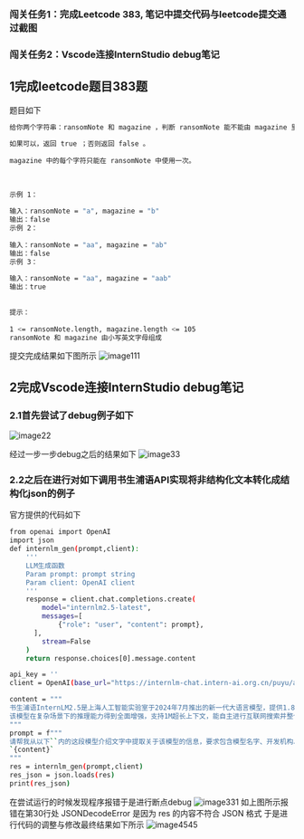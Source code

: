 ### 闯关任务1：完成Leetcode 383, 笔记中提交代码与leetcode提交通过截图
### 闯关任务2：Vscode连接InternStudio debug笔记

## 1完成leetcode题目383题
题目如下
```bash
给你两个字符串：ransomNote 和 magazine ，判断 ransomNote 能不能由 magazine 里面的字符构成。
 
如果可以，返回 true ；否则返回 false 。
 
magazine 中的每个字符只能在 ransomNote 中使用一次。
 
 
 
示例 1：
 
输入：ransomNote = "a", magazine = "b"
输出：false
示例 2：
 
输入：ransomNote = "aa", magazine = "ab"
输出：false
示例 3：
 
输入：ransomNote = "aa", magazine = "aab"
输出：true
 
 
提示：
 
1 <= ransomNote.length, magazine.length <= 105
ransomNote 和 magazine 由小写英文字母组成

```
提交完成结果如下图所示
![image111](https://github.com/jiangxiaobaiii/InternLM-openNotebook-Fourth-installmentnt/blob/main/%E5%85%A5%E9%97%A8%E5%B2%9B/%E7%AC%AC2%E5%85%B3Python%E5%9F%BA%E7%A1%80%E7%9F%A5%E8%AF%86/%E5%8A%9B%E6%89%A3%E9%A2%98%E7%9B%AE.png?raw=true)


## 2完成Vscode连接InternStudio debug笔记
### 2.1首先尝试了debug例子如下
![image22](https://github.com/jiangxiaobaiii/InternLM-openNotebook-Fourth-installmentnt/blob/main/%E5%85%A5%E9%97%A8%E5%B2%9B/%E7%AC%AC2%E5%85%B3Python%E5%9F%BA%E7%A1%80%E7%9F%A5%E8%AF%86/debug.png?raw=true)

经过一步一步debug之后的结果如下
![image33](https://github.com/jiangxiaobaiii/InternLM-openNotebook-Fourth-installmentnt/blob/main/%E5%85%A5%E9%97%A8%E5%B2%9B/%E7%AC%AC2%E5%85%B3Python%E5%9F%BA%E7%A1%80%E7%9F%A5%E8%AF%86/debug%E7%BB%93%E6%9E%9C.png?raw=true)

### 2.2之后在进行对如下调用书生浦语API实现将非结构化文本转化成结构化json的例子
官方提供的代码如下
```bash
from openai import OpenAI
import json
def internlm_gen(prompt,client):
    '''
    LLM生成函数
    Param prompt: prompt string
    Param client: OpenAI client 
    '''
    response = client.chat.completions.create(
        model="internlm2.5-latest",
        messages=[
            {"role": "user", "content": prompt},
      ],
        stream=False
    )
    return response.choices[0].message.content

api_key = ''
client = OpenAI(base_url="https://internlm-chat.intern-ai.org.cn/puyu/api/v1/",api_key=api_key)

content = """
书生浦语InternLM2.5是上海人工智能实验室于2024年7月推出的新一代大语言模型，提供1.8B、7B和20B三种参数版本，以适应不同需求。
该模型在复杂场景下的推理能力得到全面增强，支持1M超长上下文，能自主进行互联网搜索并整合信息。
"""
prompt = f"""
请帮我从以下``内的这段模型介绍文字中提取关于该模型的信息，要求包含模型名字、开发机构、提供参数版本、上下文长度四个内容，以json格式返回。
`{content}`
"""
res = internlm_gen(prompt,client)
res_json = json.loads(res)
print(res_json)
```

在尝试运行的时候发现程序报错于是进行断点debug
![image331](https://github.com/jiangxiaobaiii/InternLM-openNotebook-Fourth-installmentnt/blob/main/%E5%85%A5%E9%97%A8%E5%B2%9B/%E7%AC%AC2%E5%85%B3Python%E5%9F%BA%E7%A1%80%E7%9F%A5%E8%AF%86/%E6%96%AD%E7%82%B9%E6%B5%8B%E8%AF%95%E7%BB%93%E6%9E%9C.png?raw=true)
如上图所示报错在第30行处
JSONDecodeError 是因为 res 的内容不符合 JSON 格式
于是进行代码的调整与修改最终结果如下所示
![image4545](https://github.com/jiangxiaobaiii/InternLM-openNotebook-Fourth-installmentnt/blob/main/%E5%85%A5%E9%97%A8%E5%B2%9B/%E7%AC%AC2%E5%85%B3Python%E5%9F%BA%E7%A1%80%E7%9F%A5%E8%AF%86/%E8%BE%93%E5%87%BA%E7%BB%93%E6%9E%9C%E5%A6%82%E4%B8%8B.png?raw=true)
